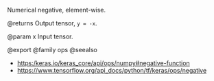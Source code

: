 Numerical negative, element-wise.

@returns
    Output tensor, `y = -x`.

@param x
Input tensor.

@export
@family ops
@seealso
+ <https:/keras.io/keras_core/api/ops/numpy#negative-function>
+ <https://www.tensorflow.org/api_docs/python/tf/keras/ops/negative>
